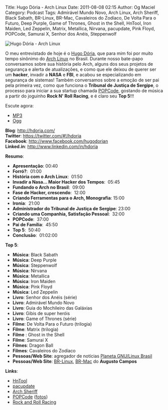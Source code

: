 Title: Hugo Dória - Arch Linux
Date: 2011-08-08 02:15
Author: Og Maciel
Category: Podcast
Tags: Admirável Mundo Novo, Arch Linux, Arch Sheriff, Black Sabath, BR-Linux, BR-Mac, Cavaleiros do Zodíaco, De Volta Para o Futuro, Deep Purple, Game of Thrones, Ghost in the Shell, HnTool, Iron Maiden, Led Zeppelin, Matrix, Metallica, Nirvana, pacupdate, Pink Floyd, POPCode, Samurai X, Senhor dos Anéis, Steppenwolf

![Hugo Dória - Arch Linux]({filename}/images/hugodoria.png)

O meu entrevistado de hoje é o [Hugo
Dória](http://hdoria.com/ "http://hdoria.com/"), que para mim foi por
muito tempo sinônimo do [Arch
Linux](http://www.archlinux.org/ "http://www.archlinux.org/") no Brasil.
Durante nosso bate-papo conversamos sobre sua história pelo Arch, alguns
dos seus projetos de segurança e alerta de atualizações, e como que ele
deixou de querer ser um **hacker**, invadir a **NASA** e **FBI**, e
acabou se especializando em segurança de sistemas! Também conversamos
sobre a emoção de ser pai pela primeira vez, como que funciona o
**Tribunal de Justiça de Sergipe**, o processo para iniciar a sua
startup chamada
[POPCode](http://www.popcode.com.br/ "http://www.popcode.com.br/"),
gostando de música a partir do joguinho **Rock N' Roll Racing**, e é
claro seu **Top 5**!!!

Escute agora:

* [MP3](http://downloads.ogmaciel.com/castalio-podcast-14.mp3)
* [Ogg](http://downloads.ogmaciel.com/castalio-podcast-14.ogg) 

**Blog**: <http://hdoria.com/>  
**Twitter**: <https://twitter.com/#!/hdoria>  
**Facebook**: <http://www.facebook.com/hugodorian>  
**Linked.in**: <http://www.linkedin.com/in/hdoria>

**Resumo**:

-   **Apresentação**: 00:40
-   **Forró?**:  01:00
-   **História com o Arch Linux**:  01:50
-   **Invadir a Nasa... Maior Hacker dos Tempos**:  05:45
-   **Fundando o Arch no Brasil**:  09:00
-   **Fase de Hacker, crescendo**:  12:00
-   **Criando Ferramentas para o Arch, Monografia**: 15:00
-   **Ironia**:  21:00
-   **Administrador do Tribunal de Justiça de Sergipe**: 23:00
-   **Criando uma Companhia, Satisfação Pessoal**:  32:00
-   **POPCode**:  37:00
-   **Pai de Família**:  45:50
-   **Top 5**:  50:40
-   **Conclusão**:  01:02:00

**Top 5**:

-   **Música**: Black Sabath
-   **Música**: Deep Purple
-   **Música**: Steppenwolf
-   **Música**: Nirvana
-   **Música**: Metallica
-   **Música**: Iron Maiden
-   **Música**: Pink Floyd
-   **Música**: Led Zeppelin
-   **Livro**: Senhor dos Anéis (série)
-   **Livro**: Admirável Mundo Novo
-   **Livro**: Guia do Mochileiro das Galáxias
-   **Livro**: Gibis de super heróis
-   **Livro**: Game of Thrones (série)
-   **Filme**: De Volta Para o Futuro (trilogia)
-   **Filme**: Matrix (trilogia)
-   **Filme** : Ghost in the Shell
-   **Filme**: Samurai X
-   **Filmes**: Dragon Ball
-   **Filmes**: Cavaleiros do Zodíaco
-   **Pessoas/Web Site**: agregador de notícias [Planeta GNU/Linux
    Brasil](http://planeta.gnulinuxbrasil.org/ "http://planeta.gnulinuxbrasil.org/")
-   **Pessoas/Web Site**:
    [BR-Linux](http://br-linux.org/ "http://br-linux.org/"),
    [BR-Mac](http://br-mac.org/ "http://br-mac.org/") do **Augusto
    Campos**

**Links**:

-   [HnTool](http://code.google.com/p/hntool/ "http://code.google.com/p/hntool/")
-   [pacupdate](https://code.google.com/p/pacupdate/ "https://code.google.com/p/pacupdate/")
-   [Arch
    Sheriff](http://www.mail-archive.com/aur-general@archlinux.org/msg01001.html "http://www.mail-archive.com/aur-general@archlinux.org/msg01001.html")
-   [POPCode](http://www.popcode.com.br/ "http://www.popcode.com.br/")
    ([fotos](https://picasaweb.google.com/hugodoria/Popcode# "https://picasaweb.google.com/hugodoria/Popcode#"))
-   [Rock and Roll
    Racing](https://secure.wikimedia.org/wikipedia/pt/wiki/Rock_%26_Roll_Racing "https://secure.wikimedia.org/wikipedia/pt/wiki/Rock_%26_Roll_Racing")
